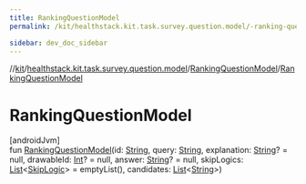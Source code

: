 ```yaml
---
title: RankingQuestionModel
permalink: /kit/healthstack.kit.task.survey.question.model/-ranking-question-model/-ranking-question-model.html

sidebar: dev_doc_sidebar
---
```

//[kit](../../../index.html)/[healthstack.kit.task.survey.question.model](../index.html)/[RankingQuestionModel](index.html)/[RankingQuestionModel](-ranking-question-model.html)



# RankingQuestionModel



[androidJvm]\
fun [RankingQuestionModel](-ranking-question-model.html)(id: [String](https://kotlinlang.org/api/latest/jvm/stdlib/kotlin/-string/index.html), query: [String](https://kotlinlang.org/api/latest/jvm/stdlib/kotlin/-string/index.html), explanation: [String](https://kotlinlang.org/api/latest/jvm/stdlib/kotlin/-string/index.html)? = null, drawableId: [Int](https://kotlinlang.org/api/latest/jvm/stdlib/kotlin/-int/index.html)? = null, answer: [String](https://kotlinlang.org/api/latest/jvm/stdlib/kotlin/-string/index.html)? = null, skipLogics: [List](https://kotlinlang.org/api/latest/jvm/stdlib/kotlin.collections/-list/index.html)&lt;[SkipLogic](../-skip-logic/index.html)&gt; = emptyList(), candidates: [List](https://kotlinlang.org/api/latest/jvm/stdlib/kotlin.collections/-list/index.html)&lt;[String](https://kotlinlang.org/api/latest/jvm/stdlib/kotlin/-string/index.html)&gt;)




